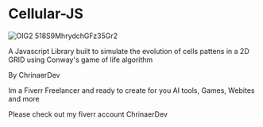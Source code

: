 # Cellular-JS
![OIG2 518S9MhrydchGFz35Gr2](https://github.com/ChrinaerDev/Cellular-JS/assets/121810236/c4295c6a-d91b-49c3-a6ac-7f297a95f512)

A Javascript Library built to simulate the evolution of cells pattens in a 2D GRID using Conway's game of life algorithm 

By ChrinaerDev

Im a Fiverr Freelancer and ready to create for you AI tools, Games, Webites and more

Please check out my fiverr account ChrinaerDev
